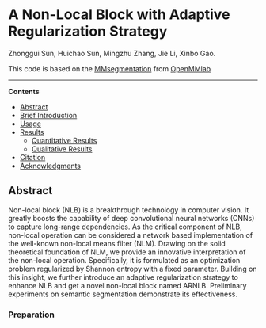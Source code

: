# A Non-Local Block with Adaptive Regularization Strategy
Zhonggui Sun, Huichao Sun, Mingzhu Zhang, Jie Li, Xinbo Gao.

This code is based on the [MMsegmentation](https://github.com/open-mmlab/mmsegmentation) from [OpenMMlab](https://openmmlab.com/) 
__________
**Contents**
- [Abstract](#abstract)
- [Brief Introduction](#brief-introduction)
- [Usage](#usage)
- [Results](#results)
  - [Quantitative Results](#quantitative-results)
  - [Qualitative Results](#qualitative-results)
- [Citation](#citation)
- [Acknowledgments](#acknowledgments)

## Abstract
Non-local block (NLB) is a breakthrough technology in computer vision. It greatly boosts the capability of deep convolutional neural networks (CNNs) to capture long-range dependencies. As the critical component of NLB, non-local operation can be considered a network based implementation of the well-known non-local means filter (NLM). Drawing on the solid theoretical foundation of NLM, we provide an innovative interpretation of the non-local operation. Specifically, it is formulated as an optimization problem regularized by Shannon entropy with a fixed parameter. Building on this insight, we further introduce an adaptive regularization strategy to enhance NLB and get a novel non-local block named ARNLB. Preliminary experiments on semantic segmentation demonstrate its effectiveness.

### Preparation

